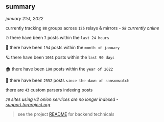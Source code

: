 
## summary
_january 21st, 2022_

currently tracking `88` groups across `125` relays & mirrors - _`58` currently online_

⏲ there have been `7` posts within the `last 24 hours`

🦈 there have been `194` posts within the `month of january`

🪐 there have been `1061` posts within the `last 90 days`

🏚 there have been `190` posts within the `year of 2022`

🦕 there have been `2552` posts `since the dawn of ransomwatch`

there are `43` custom parsers indexing posts

_`20` sites using v2 onion services are no longer indexed - [support.torproject.org](https://support.torproject.org/onionservices/v2-deprecation/)_

> see the project [README](https://github.com/thetanz/ransomwatch#ransomwatch--) for backend technicals
